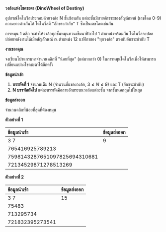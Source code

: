 **วงล้อแห่งโชคชะตา (DinoWheel of Destiny)**

อุปกรณ์ไดโนวีลประกอบด้วยวงล้อ N ชั้นซ้อนกัน แต่ละชั้นมีสายอักขระของสัญลักษณ์ (เลขโดด 0-9) ความยาวต่างกันได้ ไดโนวีลมี "อักขระกำกับ" T ซึ่งเป็นเลขโดดเช่นกัน

การหมุน 1 คลิก จะทำให้วงล้อทุกชั้นหมุนทวนเข็มนาฬิกาไป 1 ตำแหน่งพร้อมกัน ไดโนวีลจะปลดปล่อยพลังงานได้เมื่อสัญลักษณ์ ณ ตำแหน่ง 12 นาฬิกาของ "ทุกวงล้อ" ตรงกับอักขระกำกับ T

**งานของคุณ**

จงเขียนโปรแกรมหาจำนวนคลิกที่ "น้อยที่สุด" (แต่มากกว่า 0) ในการหมุนไดโนวีลเพื่อให้สามารถเปลี่ยนแปลงโชคชะตาได้อีกครั้ง

**ข้อมูลนำเข้า**

1.  **บรรทัดที่ 1** จำนวนเต็ม N (จำนวนชั้นของวงล้อ, $3 \le N \le 9$) และ T (อักขระกำกับ)
2.  **N บรรทัดถัดไป** แต่ละบรรทัดคือสายอักขระบนวงล้อแต่ละชั้น จากชั้นนอกสุดไปในสุด

**ข้อมูลส่งออก**

จำนวนคลิกที่น้อยที่สุดที่ต้องหมุน

**ตัวอย่างที่ 1**

| ข้อมูลนำเข้า | ข้อมูลส่งออก |
| :--- | :--- |
| 3 7 | 9 |
| 765416925789213 | |
| 7598143287651097825694310681 | |
| 72134529871278513269 | |

**ตัวอย่างที่ 2**

| ข้อมูลนำเข้า | ข้อมูลส่งออก |
| :--- | :--- |
| 3 7 | 15 |
| 75483 | |
| 713295734 | |
| 721832395273541 | |
